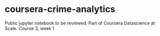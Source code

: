 # coursera-crime-analytics
Public jupyter notebook to be reviewed. Part of Coursera Datascience at Scale. Course 3, week 1
